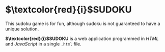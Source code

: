 # $\textcolor{red}{i}$SUDOKU
This sudoku game is for fun, although sudoku is not guaranteed to have a unique solution.

**$\textcolor{red}{i}$SUDOKU** is a web application programmed in *HTML* and *JavaScript* in a single `.html` file.
